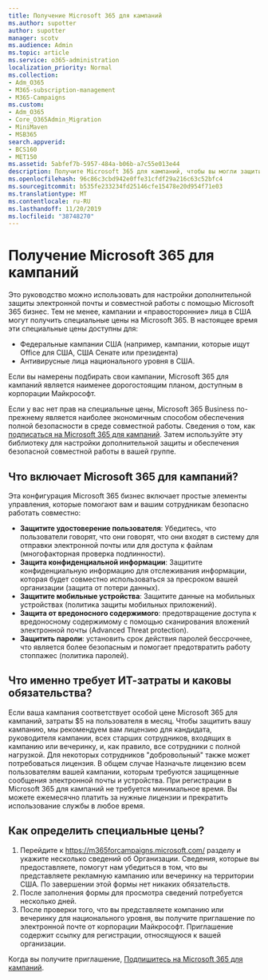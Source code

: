 ```yaml
---
title: Получение Microsoft 365 для кампаний
ms.author: supotter
author: supotter
manager: scotv
ms.audience: Admin
ms.topic: article
ms.service: o365-administration
localization_priority: Normal
ms.collection:
- Adm_O365
- M365-subscription-management
- M365-Campaigns
ms.custom:
- Adm_O365
- Core_O365Admin_Migration
- MiniMaven
- MSB365
search.appverid:
- BCS160
- MET150
ms.assetid: 5abfef7b-5957-484a-b06b-a7c55e013e44
description: Получите Microsoft 365 для кампаний, чтобы вы могли защитить кампанию от угроз циберсекурити до электронной почты, данных и коммуникаций.
ms.openlocfilehash: 96c86c3cbd942e0ffe31cfdf29a216c63c52bfc4
ms.sourcegitcommit: b535fe233234fd25146cfe15478e20d954f71e03
ms.translationtype: MT
ms.contentlocale: ru-RU
ms.lasthandoff: 11/20/2019
ms.locfileid: "38748270"
---
```

# <a name="get-microsoft-365-for-campaigns"></a>Получение Microsoft 365 для кампаний

Это руководство можно использовать для настройки дополнительной защиты электронной почты и совместной работы с помощью Microsoft 365 бизнес. Тем не менее, кампании и «правосторонние» лица в США могут получить специальные цены на Microsoft 365. В настоящее время эти специальные цены доступны для:
- Федеральные кампании США (например, кампании, которые ищут Office для США, США Сенате или президента)
- Антивирусные лица национального уровня в США.

Если вы намерены подбирать свои кампании, Microsoft 365 для кампаний является наименее дорогостоящим планом, доступным в корпорации Майкрософт.  

Если у вас нет прав на специальные цены, Microsoft 365 Business по-прежнему является наиболее экономичным способом обеспечения полной безопасности в среде совместной работы. Сведения о том, как [подписаться на Microsoft 365 для кампаний](m365-campaigns-sign-up.md). Затем используйте эту библиотеку для настройки дополнительной защиты и обеспечения безопасной совместной работы в вашей группе. 

## <a name="what-does-microsoft-365-for-campaigns-include"></a>Что включает Microsoft 365 для кампаний?
Эта конфигурация Microsoft 365 бизнес включает простые элементы управления, которые помогают вам и вашим сотрудникам безопасно работать совместно: 
- **Защитите удостоверение пользователя**: Убедитесь, что пользователи говорят, что они говорят, что они входят в систему для отправки электронной почты или для доступа к файлам (многофакторная проверка подлинности).
- **Защита конфиденциальной информации**: Защитите конфиденциальную информацию для отслеживания информации, которая будет совместно использоваться за пресроком вашей организации (защита от потери данных).
- **Защитите мобильные устройства**: Защитите данные на мобильных устройствах (политика защиты мобильных приложений).
- **Защита от вредоносного содержимого**: предотвращение доступа к вредоносному содержимому с помощью сканирования вложений электронной почты (Advanced Threat protection).
- **Защитить пароли**: установить срок действия паролей бессрочнее, что является более безопасным и помогает предотвратить работу стоппажес (политика паролей). 


## <a name="what-does-it-cost-who-needs-it-and-what-is-the-commitment"></a>Что именно требует ИТ-затраты и каковы обязательства?
Если ваша кампания соответствует особой цене Microsoft 365 для кампаний, затраты $5 на пользователя в месяц. Чтобы защитить вашу кампанию, мы рекомендуем вам лицензию для кандидата, руководителя кампании, всех старших сотрудников, входящих в кампанию или вечеринку, и, как правило, все сотрудники с полной нагрузкой. Для некоторых сотрудников "добровольный" также может потребоваться лицензия. В общем случае Назначьте лицензию всем пользователям вашей кампании, которым требуются защищенные сообщения электронной почты и устройства.
При регистрации в Microsoft 365 для кампаний не требуется минимальное время. Вы можете ежемесячно платить за нужные лицензии и прекратить использование службы в любое время.

## <a name="how-do-i-qualify-for-special-pricing"></a>Как определить специальные цены?

1. Перейдите к https://m365forcampaigns.microsoft.com/ разделу и укажите несколько сведений об Организации. Сведения, которые вы предоставляете, помогут нам убедиться в том, что вы представляете рекламную кампанию или вечеринку на территории США. По завершении этой формы нет никаких обязательств. 
2. После заполнения формы для просмотра сведений потребуется несколько дней. 
3. После проверки того, что вы представляете компанию или вечеринку для национального уровня, вы получите приглашение по электронной почте от корпорации Майкрософт. Приглашение содержит ссылку для регистрации, относящуюся к вашей организации. 

Когда вы получите приглашение, [Подпишитесь на Microsoft 365 для кампаний](m365-campaigns-sign-up.md).


